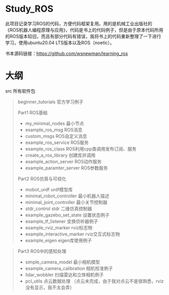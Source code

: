 # Study_ROS

此项目记录学习ROS的代码，方便代码框架复用。用的是机械工业出版社的《ROS机器人编程原理与应用》，代码是书上的代码例子，但是由于原本代码所用的ROS版本较旧，而且有部分代码有错误，我将书上的代码重新整理了一下进行学习，使用ubuntu20.04 LTS版本以及ROS（noetic）。

书本源码链接：https://github.com/wsnewman/learning_ros

# 大纲

src  所有软件包

> beginner_tutorials 官方学习例子
> 
> Part1 ROS基础
> + my_minimal_nodes 最小节点
> + example_ros_msg ROS消息
> + custom_msgs ROS自定义消息
> + example_ros_service ROS服务
> + example_ros_class ROS利用cpp类调用发布订阅、服务
> + create_a_ros_library 创建库并调用
> + example_action_server ROS动作服务
> + example_paramter_server ROS参数服务
> 
> Part2 ROS仿真与可视化
> + mobot_urdf urdf模型库
> + minimal_robot_controller 最小机器人描述
> + minimal_joint_controller 最小关节控制器
> + stdr_control stdr 二维仿真控制器
> + example_gazebo_set_state 设置状态例子
> + example_tf_listener 变换侦听器例子
> + example_rviz_marker rviz标志物
> + example_interactive_marker rviz交互式标志物
> + example_eigen eigen库使用例子

> Part3 ROS中的感知处理
> + simple_camera_model 最小相机模型
> + example_camera_calibration 相机校准例子
> + lidar_wobbler 扫描雷达和立体相机例子
> + pcl_utils 点云数据处理 （点云未完成，由于我对点云不是很熟悉，rviz没有显示，我不太会弄）
